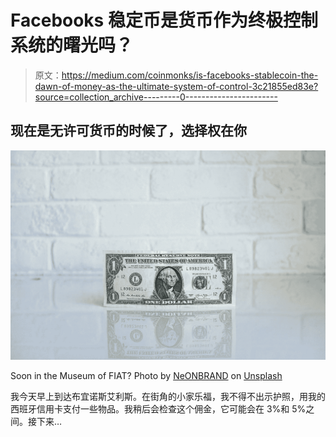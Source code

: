 # Facebooks 稳定币是货币作为终极控制系统的曙光吗？

> 原文：<https://medium.com/coinmonks/is-facebooks-stablecoin-the-dawn-of-money-as-the-ultimate-system-of-control-3c21855ed83e?source=collection_archive---------0----------------------->

## 现在是无许可货币的时候了，选择权在你

![](img/ec31a352be83bdc3af897ff29721e473.png)

Soon in the Museum of FIAT? Photo by [NeONBRAND](https://unsplash.com/@neonbrand?utm_source=medium&utm_medium=referral) on [Unsplash](https://unsplash.com?utm_source=medium&utm_medium=referral)

我今天早上到达布宜诺斯艾利斯。在街角的小家乐福，我不得不出示护照，用我的西班牙信用卡支付一些物品。我稍后会检查这个佣金，它可能会在 3%和 5%之间。接下来…